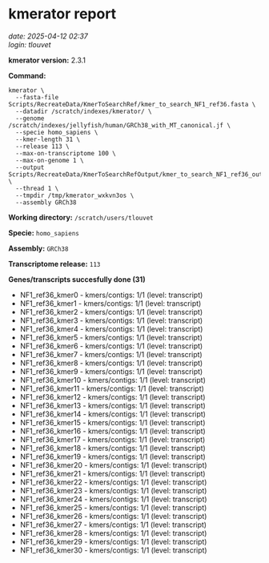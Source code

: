 # kmerator report
*date: 2025-04-12 02:37*  
*login: tlouvet*

**kmerator version:** 2.3.1

**Command:**

```
kmerator \
  --fasta-file Scripts/RecreateData/KmerToSearchRef/kmer_to_search_NF1_ref36.fasta \
  --datadir /scratch/indexes/kmerator/ \
  --genome /scratch/indexes/jellyfish/human/GRCh38_with_MT_canonical.jf \
  --specie homo_sapiens \
  --kmer-length 31 \
  --release 113 \
  --max-on-transcriptome 100 \
  --max-on-genome 1 \
  --output Scripts/RecreateData/KmerToSearchRefOutput/kmer_to_search_NF1_ref36_output \
  --thread 1 \
  --tmpdir /tmp/kmerator_wxkvn3os \
  --assembly GRCh38
```

**Working directory:** `/scratch/users/tlouvet`

**Specie:** `homo_sapiens`

**Assembly:** `GRCh38`

**Transcriptome release:** `113`

**Genes/transcripts succesfully done (31)**

- NF1_ref36_kmer0 - kmers/contigs: 1/1 (level: transcript)
- NF1_ref36_kmer1 - kmers/contigs: 1/1 (level: transcript)
- NF1_ref36_kmer2 - kmers/contigs: 1/1 (level: transcript)
- NF1_ref36_kmer3 - kmers/contigs: 1/1 (level: transcript)
- NF1_ref36_kmer4 - kmers/contigs: 1/1 (level: transcript)
- NF1_ref36_kmer5 - kmers/contigs: 1/1 (level: transcript)
- NF1_ref36_kmer6 - kmers/contigs: 1/1 (level: transcript)
- NF1_ref36_kmer7 - kmers/contigs: 1/1 (level: transcript)
- NF1_ref36_kmer8 - kmers/contigs: 1/1 (level: transcript)
- NF1_ref36_kmer9 - kmers/contigs: 1/1 (level: transcript)
- NF1_ref36_kmer10 - kmers/contigs: 1/1 (level: transcript)
- NF1_ref36_kmer11 - kmers/contigs: 1/1 (level: transcript)
- NF1_ref36_kmer12 - kmers/contigs: 1/1 (level: transcript)
- NF1_ref36_kmer13 - kmers/contigs: 1/1 (level: transcript)
- NF1_ref36_kmer14 - kmers/contigs: 1/1 (level: transcript)
- NF1_ref36_kmer15 - kmers/contigs: 1/1 (level: transcript)
- NF1_ref36_kmer16 - kmers/contigs: 1/1 (level: transcript)
- NF1_ref36_kmer17 - kmers/contigs: 1/1 (level: transcript)
- NF1_ref36_kmer18 - kmers/contigs: 1/1 (level: transcript)
- NF1_ref36_kmer19 - kmers/contigs: 1/1 (level: transcript)
- NF1_ref36_kmer20 - kmers/contigs: 1/1 (level: transcript)
- NF1_ref36_kmer21 - kmers/contigs: 1/1 (level: transcript)
- NF1_ref36_kmer22 - kmers/contigs: 1/1 (level: transcript)
- NF1_ref36_kmer23 - kmers/contigs: 1/1 (level: transcript)
- NF1_ref36_kmer24 - kmers/contigs: 1/1 (level: transcript)
- NF1_ref36_kmer25 - kmers/contigs: 1/1 (level: transcript)
- NF1_ref36_kmer26 - kmers/contigs: 1/1 (level: transcript)
- NF1_ref36_kmer27 - kmers/contigs: 1/1 (level: transcript)
- NF1_ref36_kmer28 - kmers/contigs: 1/1 (level: transcript)
- NF1_ref36_kmer29 - kmers/contigs: 1/1 (level: transcript)
- NF1_ref36_kmer30 - kmers/contigs: 1/1 (level: transcript)
